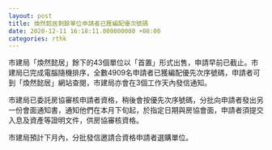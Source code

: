 ```yaml
---
layout: post
title: 煥然懿居剩餘單位申請者已獲編配優次號碼
date: 2020-12-11 16:18:11.000000000 +08:00
categories: rthk
---
```


市建局「煥然懿居」餘下的43個單位以「首置」形式出售，申請早前已截止。市建局已完成電腦隨機排序，全數4909名申請者已獲編配優先次序號碼，申請者可到「煥然懿居」網站查閱，市建局亦會在3個工作天內發信通知。

市建局已委託房協審核申請者資格，稍後會按優先次序號碼，分批向申請者發出另一份會面通知書，通知他們在本月下旬起，於指定日期與房協會面，申請者須提交入息及資產等證明文件，供房協審核資格。

市建局預計下月內，分批發信邀請合資格申請者選購單位。
